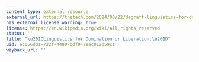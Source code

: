 ```yaml
---
content_type: external-resource
external_url: https://thetech.com/2024/08/22/degraff-linguistics-for-domination
has_external_license_warning: true
license: https://en.wikipedia.org/wiki/All_rights_reserved
status: ''
title: "\u201CLinguistics for Domination or Liberation.\u201D"
uid: ec056dd1-722f-4480-bdf9-29ec012d59c1
wayback_url: ''
---
```

